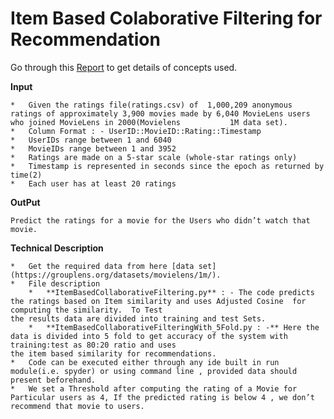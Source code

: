 # Item Based Colaborative Filtering  for Recommendation
Go through this [Report](https://docs.google.com/document/d/1_HuEZYfmOBlCWAlKkjJDSJCP7Ccf1UAYeFLHAHG9omo/edit?usp=sharing) to get details of  concepts used.

**Input**

    *   Given the ratings file(ratings.csv) of  1,000,209 anonymous ratings of approximately 3,900 movies made by 6,040 MovieLens users who joined MovieLens in 2000(Movielens           1M data set).
    *   Column Format : - UserID::MovieID::Rating::Timestamp
    *   UserIDs range between 1 and 6040 
    *   MovieIDs range between 1 and 3952
    *   Ratings are made on a 5-star scale (whole-star ratings only)
    *   Timestamp is represented in seconds since the epoch as returned by time(2)
    *   Each user has at least 20 ratings

**OutPut**

    Predict the ratings for a movie for the Users who didn’t watch that movie.

**Technical Description**

    *   Get the required data from here [data set](https://grouplens.org/datasets/movielens/1m/).
    *   File description 
        *   **ItemBasedCollaborativeFiltering.py** : - The code predicts the ratings based on Item similarity and uses Adjusted Cosine  for computing the similarity.  To Test                                                           the results data are divided into training and test Sets.
        *   **ItemBasedCollaborativeFilteringWith_5Fold.py : -** Here the data is divided into 5 fold to get accuracy of the system with training:test as 80:20 ratio and uses                                                                    the item based similarity for recommendations.
    *   Code can be executed either through any ide built in run module(i.e. spyder) or using command line , provided data should present beforehand.
    *   We set a Threshold after computing the rating of a Movie for Particular users as 4, If the predicted rating is below 4 , we don’t recommend that movie to users.
